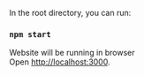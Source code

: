In the root directory, you can run:

### `npm start`

Website will be running in browser <br>
Open [http://localhost:3000](http://localhost:3000).


